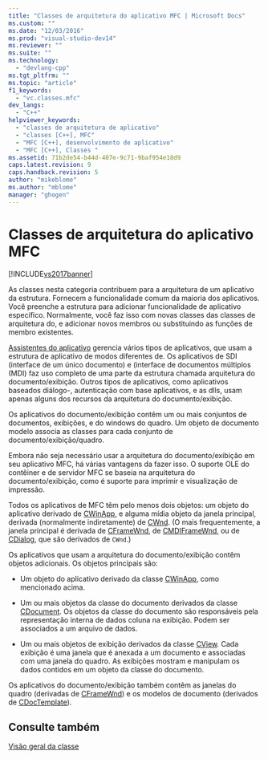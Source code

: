 ```yaml
---
title: "Classes de arquitetura do aplicativo MFC | Microsoft Docs"
ms.custom: ""
ms.date: "12/03/2016"
ms.prod: "visual-studio-dev14"
ms.reviewer: ""
ms.suite: ""
ms.technology: 
  - "devlang-cpp"
ms.tgt_pltfrm: ""
ms.topic: "article"
f1_keywords: 
  - "vc.classes.mfc"
dev_langs: 
  - "C++"
helpviewer_keywords: 
  - "classes de arquitetura de aplicativo"
  - "classes [C++], MFC"
  - "MFC [C++], desenvolvimento de aplicativo"
  - "MFC [C++], Classes "
ms.assetid: 71b2de54-b44d-407e-9c71-9baf954e18d9
caps.latest.revision: 9
caps.handback.revision: 5
author: "mikeblome"
ms.author: "mblome"
manager: "ghogen"
---
```

# Classes de arquitetura do aplicativo MFC
[!INCLUDE[vs2017banner](../assembler/inline/includes/vs2017banner.md)]

As classes nesta categoria contribuem para a arquitetura de um aplicativo da estrutura.  Fornecem a funcionalidade comum da maioria dos aplicativos.  Você preenche a estrutura para adicionar funcionalidade de aplicativo específico.  Normalmente, você faz isso com novas classes das classes de arquitetura do, e adicionar novos membros ou substituindo as funções de membro existentes.  
  
 [Assistentes do aplicativo](../Topic/MFC%20Application%20Wizard.md) gerencia vários tipos de aplicativos, que usam a estrutura de aplicativo de modos diferentes de.  Os aplicativos de SDI \(interface de um único documento\) e \(interface de documentos múltiplos \(MDI\) faz uso completo de uma parte da estrutura chamada arquitetura do documento\/exibição.  Outros tipos de aplicativos, como aplicativos baseados diálogo\-, autenticação com base aplicativos, e as dlls, usam apenas alguns dos recursos da arquitetura do documento\/exibição.  
  
 Os aplicativos do documento\/exibição contêm um ou mais conjuntos de documentos, exibições, e do windows do quadro.  Um objeto de documento modelo associa as classes para cada conjunto de documento\/exibição\/quadro.  
  
 Embora não seja necessário usar a arquitetura do documento\/exibição em seu aplicativo MFC, há várias vantagens da fazer isso.  O suporte OLE do contêiner e de servidor MFC se baseia na arquitetura do documento\/exibição, como é suporte para imprimir e visualização de impressão.  
  
 Todos os aplicativos de MFC têm pelo menos dois objetos: um objeto do aplicativo derivado de [CWinApp](../mfc/reference/cwinapp-class.md), e alguma mídia objeto da janela principal, derivada \(normalmente indiretamente\) de [CWnd](../Topic/CWnd%20Class.md). \(O mais frequentemente, a janela principal é derivada de [CFrameWnd](../mfc/reference/cframewnd-class.md), de [CMDIFrameWnd](../mfc/reference/cmdiframewnd-class.md), ou de [CDialog](../mfc/reference/cdialog-class.md), que são derivados de `CWnd`.\)  
  
 Os aplicativos que usam a arquitetura do documento\/exibição contêm objetos adicionais.  Os objetos principais são:  
  
-   Um objeto do aplicativo derivado da classe [CWinApp](../mfc/reference/cwinapp-class.md), como mencionado acima.  
  
-   Um ou mais objetos da classe do documento derivados da classe [CDocument](../Topic/CDocument%20Class.md).  Os objetos da classe do documento são responsáveis pela representação interna de dados coluna na exibição.  Podem ser associados a um arquivo de dados.  
  
-   Um ou mais objetos de exibição derivados da classe [CView](../Topic/CView%20Class.md).  Cada exibição é uma janela que é anexada a um documento e associadas com uma janela do quadro.  As exibições mostram e manipulam os dados contidos em um objeto da classe do documento.  
  
 Os aplicativos do documento\/exibição também contêm as janelas do quadro \(derivadas de [CFrameWnd](../mfc/reference/cframewnd-class.md)\) e os modelos de documento \(derivados de [CDocTemplate](../mfc/reference/cdoctemplate-class.md)\).  
  
## Consulte também  
 [Visão geral da classe](../mfc/class-library-overview.md)